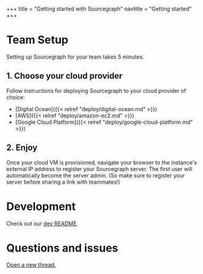 +++
title = "Getting started with Sourcegraph"
navtitle = "Getting started"
+++

# Team Setup

Setting up Sourcegraph for your team takes 5 minutes.

## 1. Choose your cloud provider

Follow instructions for deploying Sourcegraph to your cloud provider of choice:

* [Digital Ocean]({{< relref "deploy/digital-ocean.md" >}})
* [AWS]({{< relref "deploy/amazon-ec2.md" >}})
* [Google Cloud Platform]({{< relref "deploy/google-cloud-platform.md" >}})

## 2. Enjoy

Once your cloud VM is provisioned, navigate your browser to the instance's
external IP address to register your Sourcegraph server. The first user
will automatically become the server admin. (So make sure to register
your server before sharing a link with teammates!)

# Development

Check out our [dev README](https://src.sourcegraph.com/sourcegraph@master/.tree/README.dev.md).

# Questions and issues

[Open a new thread.](https://src.sourcegraph.com/sourcegraph/.tracker)
